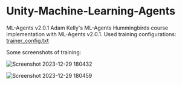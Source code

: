 # Unity-Machine-Learning-Agents
ML-Agents v2.0.1
Adam Kelly's ML-Agents Hummingbirds course implementation with ML-Agents v2.0.1.
Used training configurations:
[trainer_config.txt](https://github.com/ogozo/Unity-Machine-Learning-Agents/files/13794666/trainer_config.txt)

Some screenshots of training:

![Screenshot 2023-12-29 180432](https://github.com/ogozo/Unity-Machine-Learning-Agents/assets/103512246/d671de74-cdde-4923-b7dd-b79c626445cc)

![Screenshot 2023-12-29 180459](https://github.com/ogozo/Unity-Machine-Learning-Agents/assets/103512246/b6230d53-3c08-4a16-93ee-f2e870117928)
